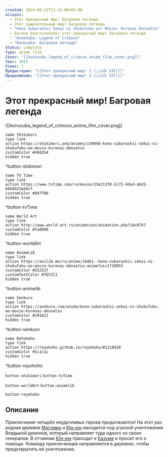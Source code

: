```yaml
---
created: 2024-09-22T13:12:08+03:00
aliases:
  - Этот прекрасный мир! Багровая легенда
  - Этот замечательный мир! Багровая легенда
  - "Kono Subarashii Sekai ni Shukufuku wo! Movie: Kurenai Densetsu"
  - Богиня благословляет этот прекрасный мир! Багровая легенда
  - "KonoSuba: Legend of Crimson"
  - "Коносуба: Багровая легенда"
Status: complete
Type: anime film
Cover: "[[konosuba_legend_of_crimson_anime_film_cover.png]]"
Year: 2019
Views: 1
Предыстория: "[[Этот прекрасный мир! 2 (🇯🇵📺 335)]]"
Продолжение: "[[Этот прекрасный мир! 3 (🇯🇵📺 337)]]"
---
```


# Этот прекрасный мир! Багровая легенда

![[konosuba_legend_of_crimson_anime_film_cover.png]]

```button
name Shikimori
type link
action https://shikimori.one/animes/z38040-kono-subarashii-sekai-ni-shukufuku-wo-movie-kurenai-densetsu
customColor #4682b4
hidden true
```
^button-shikimori

```button
name TV Time
type link
action https://www.tvtime.com/ru/movie/23e213f0-2c72-4de4-abd2-66b6b23ad4cf
customColor #997f00
hidden true
```
^button-tvTime

```button
name World Art
type link
action http://www.world-art.ru/animation/animation.php?id=9747
customColor #7a0000
hidden true
```
^button-worldArt

```button
name AnimeLib
type link
action https://anilib.me/ru/anime/14461--kono-subarashii-sekai-ni-shukufuku-wo-movie-kurenai-densetsu-anime?ui=1710953
customColor #252527
customTextColor #7E57C2
hidden true
```
^button-animelib

```button
name Senkuro
type link
action https://senkuro.com/anime/kono-subarashii-sekai-ni-shukufuku-wo-movie-kurenai-densetsu
customColor #191A21
hidden true
```
^button-senkuro

```button
name ReYohoho
type link
action https://reyohoho.github.io/reyohoho/#1210420
customColor #1c1c1c
hidden true
```
^button-reyohoho



`button-shikimori` `button-tvTime`

`button-worldArt` `button-animelib`

`button-reyohoho`

## Описание

Приключения четырёх неудачливых героев продолжаются! На этот раз родная деревня [Мэгумин](https://shikimori.one/characters/117225-megumin) и [Юн-юн](https://shikimori.one/characters/124753-yunyun) находится под угрозой уничтожения Владыкой демонов, который направляет туда одного из своих генералов. В отчаянии [Юн-юн](https://shikimori.one/characters/124753-yunyun) приходит к [Казуме](https://shikimori.one/characters/117221-kazuma-satou) и просит его о помощи. Команда приключенцев направляется в деревню, чтобы предотвратить её уничтожение.
